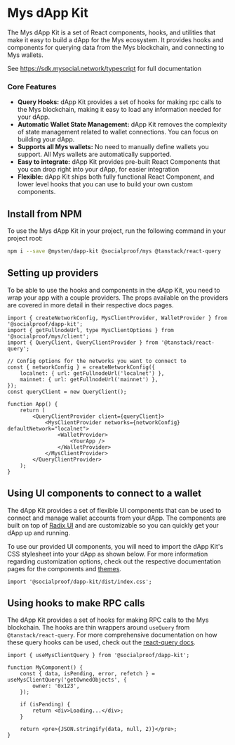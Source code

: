 # Mys dApp Kit

The Mys dApp Kit is a set of React components, hooks, and utilities that make it easy to build a
dApp for the Mys ecosystem. It provides hooks and components for querying data from the Mys
blockchain, and connecting to Mys wallets.

See https://sdk.mysocial.network/typescript for full documentation

### Core Features

- **Query Hooks:** dApp Kit provides a set of hooks for making rpc calls to the Mys blockchain,
  making it easy to load any information needed for your dApp.
- **Automatic Wallet State Management:** dApp Kit removes the complexity of state management related
  to wallet connections. You can focus on building your dApp.
- **Supports all Mys wallets:** No need to manually define wallets you support. All Mys wallets are
  automatically supported.
- **Easy to integrate:** dApp Kit provides pre-built React Components that you can drop right into
  your dApp, for easier integration
- **Flexible:** dApp Kit ships both fully functional React Component, and lower level hooks that you
  can use to build your own custom components.

## Install from NPM

To use the Mys dApp Kit in your project, run the following command in your project root:

```sh npm2yarn
npm i --save @mysten/dapp-kit @socialproof/mys @tanstack/react-query
```

## Setting up providers

To be able to use the hooks and components in the dApp Kit, you need to wrap your app with a couple
providers. The props available on the providers are covered in more detail in their respective docs
pages.

```tsx
import { createNetworkConfig, MysClientProvider, WalletProvider } from '@socialproof/dapp-kit';
import { getFullnodeUrl, type MysClientOptions } from '@socialproof/mys/client';
import { QueryClient, QueryClientProvider } from '@tanstack/react-query';

// Config options for the networks you want to connect to
const { networkConfig } = createNetworkConfig({
	localnet: { url: getFullnodeUrl('localnet') },
	mainnet: { url: getFullnodeUrl('mainnet') },
});
const queryClient = new QueryClient();

function App() {
	return (
		<QueryClientProvider client={queryClient}>
			<MysClientProvider networks={networkConfig} defaultNetwork="localnet">
				<WalletProvider>
					<YourApp />
				</WalletProvider>
			</MysClientProvider>
		</QueryClientProvider>
	);
}
```

## Using UI components to connect to a wallet

The dApp Kit provides a set of flexible UI components that can be used to connect and manage wallet
accounts from your dApp. The components are built on top of
[Radix UI](https://www.radix-ui.com/primitives) and are customizable so you can quickly get your
dApp up and running.

To use our provided UI components, you will need to import the dApp Kit's CSS stylesheet into your
dApp as shown below. For more information regarding customization options, check out the respective
documentation pages for the components and [themes](https://sdk.mysocial.network/dapp-kit/themes).

```tsx
import '@socialproof/dapp-kit/dist/index.css';
```

## Using hooks to make RPC calls

The dApp Kit provides a set of hooks for making RPC calls to the Mys blockchain. The hooks are thin
wrappers around `useQuery` from `@tanstack/react-query`. For more comprehensive documentation on how
these query hooks can be used, check out the
[react-query docs](https://tanstack.com/query/latest/docs/react/overview).

```tsx
import { useMysClientQuery } from '@socialproof/dapp-kit';

function MyComponent() {
	const { data, isPending, error, refetch } = useMysClientQuery('getOwnedObjects', {
		owner: '0x123',
	});

	if (isPending) {
		return <div>Loading...</div>;
	}

	return <pre>{JSON.stringify(data, null, 2)}</pre>;
}
```
